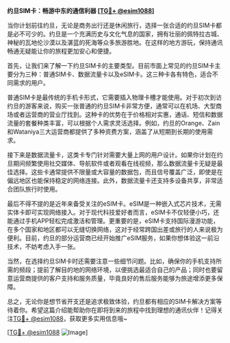**约旦SIM卡：畅游中东的通信利器 [[TG💪+ @esim1088](https://t.me/s/esim1088)]**

当你计划前往约旦，无论是商务出行还是休闲旅行，选择一张合适的约旦SIM卡都是必不可少的。约旦是一个充满历史与文化气息的国家，拥有壮丽的佩特拉古城、神秘的瓦地伦沙漠以及湛蓝的死海等众多旅游胜地。在这样的地方游玩，保持通讯畅通无疑能让你的旅程更加安心和便捷。

首先，让我们来了解一下约旦SIM卡的主要类型。目前市面上常见的约旦SIM卡主要分为三种：普通SIM卡、数据流量卡以及eSIM卡。这三种卡各有特色，适合不同需求的用户。

普通SIM卡是最传统的手机卡形式，它需要插入物理卡槽才能使用。对于初次到访约旦的游客来说，购买一张普通的约旦SIM卡非常方便，通常可以在机场、大型商场或者运营商的营业厅找到。这种卡的优势在于价格相对实惠，通话、短信和数据流量的套餐种类丰富，可以根据个人需求灵活选择。例如，约旦的Orange、Zain和Wataniya三大运营商都提供了多种资费方案，涵盖了从短期到长期的使用需求。

接下来是数据流量卡，这类卡专门针对需要大量上网的用户设计。如果你计划在约旦期间频繁使用社交媒体、导航软件或者观看在线视频，那么数据流量卡无疑是最佳选择。这些卡通常提供不限量或大容量的数据包，而且信号覆盖广泛，即使是在偏远地区也能保持稳定的网络连接。此外，数据流量卡还支持多设备共享，非常适合团队旅行时使用。

最后不得不提的是近年来备受关注的eSIM卡。eSIM是一种嵌入式芯片技术，无需实体卡即可实现网络接入。对于现代科技爱好者而言，eSIM卡不仅轻便小巧，还能通过手机APP轻松完成激活和管理。更重要的是，eSIM卡支持国际漫游功能，在多个国家和地区都可以无缝切换网络，这对于经常跨国出差或旅行的人来说极为便利。目前，约旦的部分运营商已经开始推广eSIM服务，如果你想体验这一前沿技术，不妨考虑入手一张。

当然，在选择约旦SIM卡时还需要注意一些细节问题。比如，确保你的手机支持所需的频段；提前了解目的地的网络环境，以便挑选最适合自己的产品；同时也要留意运营商提供的客户支持和服务质量，毕竟良好的售后服务能够为旅途增添更多保障。

总之，无论你是想节省开支还是追求极致体验，约旦都有相应的SIM卡解决方案等待着你。希望这篇介绍能帮助你在即将到来的旅程中找到理想的通讯伙伴！记得关注[TG💪+ @esim1088](https://t.me/s/esim1088)，获取更多实用信息哦~

[[TG💪+ @esim1088](https://t.me/s/esim1088) ![Image](https://i.postimg.cc/4NQfJmqS/Snipaste-2025-05-13-00-14-12.png)]